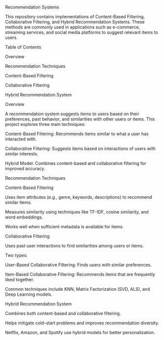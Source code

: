 Recommendation Systems

This repository contains implementations of Content-Based Filtering, Collaborative Filtering, and Hybrid Recommendation Systems. These methods are commonly used in applications such as e-commerce, streaming services, and social media platforms to suggest relevant items to users.

Table of Contents

Overview

Recommendation Techniques

Content-Based Filtering

Collaborative Filtering

Hybrid Recommendation System


Overview

A recommendation system suggests items to users based on their preferences, past behavior, and similarities with other users or items. This project explores three main techniques:

Content-Based Filtering: Recommends items similar to what a user has interacted with.

Collaborative Filtering: Suggests items based on interactions of users with similar interests.

Hybrid Model: Combines content-based and collaborative filtering for improved accuracy.

Recommendation Techniques

Content-Based Filtering

Uses item attributes (e.g., genre, keywords, descriptions) to recommend similar items.

Measures similarity using techniques like TF-IDF, cosine similarity, and word embeddings.

Works well when sufficient metadata is available for items.

Collaborative Filtering

Uses past user interactions to find similarities among users or items.

Two types:

User-Based Collaborative Filtering: Finds users with similar preferences.

Item-Based Collaborative Filtering: Recommends items that are frequently liked together.

Common techniques include KNN, Matrix Factorization (SVD, ALS), and Deep Learning models.

Hybrid Recommendation System

Combines both content-based and collaborative filtering.

Helps mitigate cold-start problems and improves recommendation diversity.

Netflix, Amazon, and Spotify use hybrid models for better personalization.
